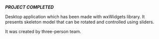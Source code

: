 ***PROJECT COMPLETED***

Desktop application which has been made with wxWidgets library. It presents skeleton model that can be rotated and controlled using sliders.

It was created by three-person team.
